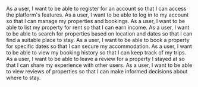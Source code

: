 As a user, I want to be able to register for an account so that I can access the platform's features.
As a user, I want to be able to log in to my account so that I can manage my properties and bookings.
As a user, I want to be able to list my property for rent so that I can earn income.
As a user, I want to be able to search for properties based on location and dates so that I can find a suitable place to stay.
As a user, I want to be able to book a property for specific dates so that I can secure my accommodation.
As a user, I want to be able to view my booking history so that I can keep track of my trips.
As a user, I want to be able to leave a review for a property I stayed at so that I can share my experience with other users.
As a user, I want to be able to view reviews of properties so that I can make informed decisions about where to stay.
